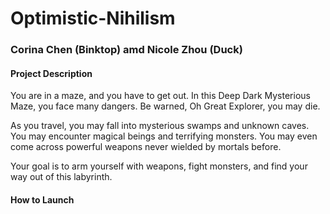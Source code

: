 # Optimistic-Nihilism
### Corina Chen (Binktop) amd Nicole Zhou (Duck)

#### Project Description
You are in a maze, and you have to get out. In this Deep Dark Mysterious Maze, you face
many dangers. Be warned, Oh Great Explorer, you may die.

As you travel, you may fall into mysterious swamps and unknown caves. You may encounter
magical beings and terrifying monsters. You may even come across powerful weapons never
wielded by mortals before.

Your goal is to arm yourself with weapons, fight monsters, and find your way out of this
labyrinth.

#### How to Launch
